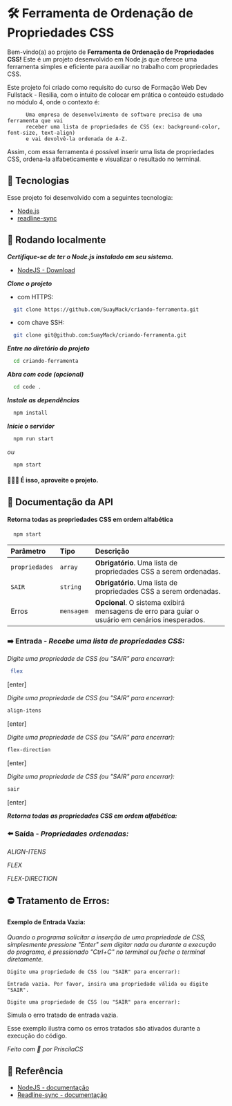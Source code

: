 
# 🛠️  Ferramenta de Ordenação de Propriedades CSS

Bem-vindo(a) ao projeto de **Ferramenta de Ordenação de Propriedades CSS!** Este é um projeto desenvolvido em Node.js que oferece uma ferramenta simples e eficiente para auxiliar no trabalho com propriedades CSS.

Este projeto foi criado como requisito do curso de Formação Web Dev Fullstack - Resilia, com o intuito de colocar em prática o conteúdo estudado no módulo 4, onde o contexto é:

          Uma empresa de desenvolvimento de software precisa de uma ferramenta que vai
          receber uma lista de propriedades de CSS (ex: background-color, font-size, text-align)
          e vai devolvê-la ordenada de A-Z.

Assim, com essa ferramenta é possível inserir uma lista de propriedades CSS, ordena-la alfabeticamente e visualizar  o resultado no terminal.


## 🚀 Tecnologias

Esse projeto foi desenvolvido com a seguintes tecnologia:

- [Node.js](https://nodejs.org/en/)
- [readline-sync](https://www.npmjs.com/package/readline-sync)


## 📍 Rodando localmente

***Certifique-se de ter o Node.js instalado em seu sistema.***
 - [NodeJS - Download](https://nodejs.org/pt-br/download)

***Clone o projeto***

 - com HTTPS:
```bash
  git clone https://github.com/SuayMack/criando-ferramenta.git
```
- com chave SSH:
```bash
  git clone git@github.com:SuayMack/criando-ferramenta.git
```

***Entre no diretório do projeto***

```bash
  cd criando-ferramenta
```

***Abra com code (opcional)***

```bash
  cd code .
```

***Instale as dependências***

```bash
  npm install
```

***Inicie o servidor***

```bash
  npm run start
```
*ou*
```bash
  npm start
```

#### 🎉🎉🎉 É isso, aproveite o projeto.

## 📄 Documentação da API

#### Retorna todas as propriedades CSS em ordem alfabética

```bash
  npm start
```

| Parâmetro   | Tipo       | Descrição                           |
| :---------- | :--------- | :---------------------------------- |
| `propriedades` | `array` | **Obrigatório**. Uma lista de propriedades CSS a serem ordenadas. |
| `SAIR` | `string` | **Obrigatório**. Uma lista de propriedades CSS a serem ordenadas. |
| Erros | `mensagem` | **Opcional**. O sistema exibirá mensagens de erro para guiar o usuário em cenários inesperados. |



### ➡️ Entrada - ***Recebe uma lista de propriedades CSS:***

*Digite uma propriedade de CSS (ou "SAIR" para encerrar):*
```bash
 flex   
```
[enter]

*Digite uma propriedade de CSS (ou "SAIR" para encerrar):*
```bash
align-itens
```
[enter]

*Digite uma propriedade de CSS (ou "SAIR" para encerrar):*
```bash
flex-direction 
```
[enter]

*Digite uma propriedade de CSS (ou "SAIR" para encerrar):*
```bash
sair
```
[enter]

***Retorna todas as propriedades CSS em ordem alfabética:***

### ⬅️ Saída - ***Propriedades ordenadas:***

*ALIGN-ITENS*

*FLEX*

*FLEX-DIRECTION*


## ⛔ Tratamento de Erros: 

####  Exemplo de Entrada Vazia:

*Quando o programa solicitar a inserção de uma propriedade de CSS, simplesmente pressione "Enter" sem digitar nada ou durante a execução do programa, é pressionado "Ctrl+C" no terminal ou feche o terminal diretamente.*

```
Digite uma propriedade de CSS (ou "SAIR" para encerrar):

Entrada vazia. Por favor, insira uma propriedade válida ou digite "SAIR".

Digite uma propriedade de CSS (ou "SAIR" para encerrar):
```

Simula o erro tratado de entrada vazia.

Esse exemplo ilustra como os erros tratados são ativados durante a execução do código.


*Feito com 💜 por PriscilaCS*


## 📖 Referência

  - [NodeJS - documentação](https://nodejs.org/en/docs)
  - [Readline-sync - documentação](https://www.npmjs.com/package/readline-sync)
